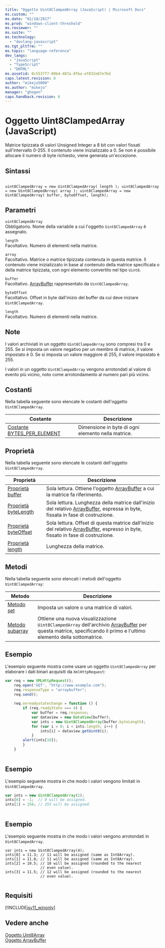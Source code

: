 ```yaml
---
title: "Oggetto Uint8ClampedArray (JavaScript) | Microsoft Docs"
ms.custom: ""
ms.date: "01/18/2017"
ms.prod: "windows-client-threshold"
ms.reviewer: ""
ms.suite: ""
ms.technology: 
  - "devlang-javascript"
ms.tgt_pltfrm: ""
ms.topic: "language-reference"
dev_langs: 
  - "JavaScript"
  - "TypeScript"
  - "DHTML"
ms.assetid: 0c5537f7-00b4-487a-8fba-ef032e67e7bd
caps.latest.revision: 6
author: "mikejo5000"
ms.author: "mikejo"
manager: "ghogen"
caps.handback.revision: 6
---
```

# Oggetto Uint8ClampedArray (JavaScript)
Matrice tipizzata di valori Unsigned Integer a 8 bit con valori fissati sull'intervallo 0\-255.  Il contenuto viene inizializzato a 0.  Se non è possibile allocare il numero di byte richiesto, viene generata un'eccezione.  
  
## Sintassi  
  
```  
  
uint8ClampedArray = new Uint8ClampedArray( length ); uint8ClampedArray = new Uint8ClampedArray( array ); uint8ClampedArray = new Uint8ClampedArray( buffer, byteOffset, length);  
```  
  
## Parametri  
 `uint8ClampedArray`  
 Obbligatorio.  Nome della variabile a cui l'oggetto `Uint8ClampedArray` è assegnato.  
  
 `length`  
 Facoltativo.  Numero di elementi nella matrice.  
  
 `array`  
 Facoltativo.  Matrice o matrice tipizzata contenuta in questa matrice.  Il contenuto viene inizializzato in base al contenuto della matrice specificata o della matrice tipizzata, con ogni elemento convertito nel tipo `Uint8`.  
  
 `buffer`  
 Facoltativo.  [ArrayBuffer](../../javascript/reference/arraybuffer-object.md) rappresentato da `Uint8ClampedArray`.  
  
 `byteOffset`  
 Facoltativo.  Offset in byte dall'inizio del buffer da cui deve iniziare `Uint8ClampedArray`.  
  
 `length`  
 Facoltativo.  Numero di elementi nella matrice.  
  
## Note  
 I valori archiviati in un oggetto `Uint8ClampedArray` sono compresi tra 0 e 255.  Se si imposta un valore negativo per un membro di matrice, il valore impostato è 0.  Se si imposta un valore maggiore di 255, il valore impostato è 255.  
  
 I valori in un oggetto `Uint8ClampedArray` vengono arrotondati al valore di evento più vicino, noto come arrotondamento al numero pari più vicino.  
  
## Costanti  
 Nella tabella seguente sono elencate le costanti dell'oggetto `Uint8ClampedArray`.  
  
|Costante|Descrizione|  
|--------------|-----------------|  
|[Costante BYTES\_PER\_ELEMENT](../../javascript/reference/bytes-per-element-constant-uint8clampedarray.md)|Dimensione in byte di ogni elemento nella matrice.|  
  
## Proprietà  
 Nella tabella seguente sono elencate le costanti dell'oggetto `Uint8ClampedArray`.  
  
|Proprietà|Descrizione|  
|---------------|-----------------|  
|[Proprietà buffer](../../javascript/reference/buffer-property-uint8clampedarray.md)|Sola lettura.  Ottiene l'oggetto [ArrayBuffer](../../javascript/reference/arraybuffer-object.md) a cui la matrice fa riferimento.|  
|[Proprietà byteLength](../../javascript/reference/bytelength-property-uint8clampedarray.md)|Sola lettura.  Lunghezza della matrice dall'inizio del relativo [ArrayBuffer](../../javascript/reference/arraybuffer-object.md), espressa in byte, fissata in fase di costruzione.|  
|[Proprietà byteOffset](../../javascript/reference/byteoffset-property-uint8clampedarray.md)|Sola lettura.  Offset di questa matrice dall'inizio del relativo [ArrayBuffer](../../javascript/reference/arraybuffer-object.md), espresso in byte, fissato in fase di costruzione.|  
|[Proprietà length](../../javascript/reference/length-property-uint8clampedarray.md)|Lunghezza della matrice.|  
  
## Metodi  
 Nella tabella seguente sono elencati i metodi dell'oggetto `Uint8ClampedArray`:  
  
|Metodo|Descrizione|  
|------------|-----------------|  
|[Metodo set](../../javascript/reference/set-method-uint8clampedarray.md)|Imposta un valore o una matrice di valori.|  
|[Metodo subarray](../../javascript/reference/subarray-method-uint8clampedarray.md)|Ottiene una nuova visualizzazione `Uint8ClampedArray` dell'archivio [ArrayBuffer](../../javascript/reference/arraybuffer-object.md) per questa matrice, specificando il primo e l'ultimo elemento della sottomatrice.|  
  
## Esempio  
 L'esempio seguente mostra come usare un oggetto `Uint8ClampedArray` per elaborare i dati binari acquisiti da `XmlHttpRequest`:  
  
```javascript  
var req = new XMLHttpRequest();  
    req.open('GET', "http://www.example.com");  
    req.responseType = "arraybuffer";  
    req.send();  
  
    req.onreadystatechange = function () {  
        if (req.readyState === 4) {  
            var buffer = req.response;  
            var dataview = new DataView(buffer);  
            var ints = new Uint8ClampedArray(buffer.byteLength);  
            for (var i = 0; i < ints.length; i++) {  
                ints[i] = dataview.getUint8(i);  
            }  
        alert(ints[10]);  
        }  
    }  
  
```  
  
## Esempio  
 L'esempio seguente mostra in che modo i valori vengono limitati in `Uint8ClampedArray`.  
  
```javascript  
var ints = new Uint8ClampedArray(2);  
ints[0] = -1;  // 0 will be assigned.  
ints[1] = 256; // 255 will be assigned.  
  
```  
  
## Esempio  
 L'esempio seguente mostra in che modo i valori vengono arrotondati in `Uint8ClampedArray`.  
  
```  
var ints = new Uint8ClampedArray(4);  
ints[0] = 11.3; // 11 will be assigned (same as Int8Array).  
ints[1] = 11.8; // 11 will be assigned (same as Int8Array).  
ints[2] = 10.5; // 10 will be assigned (rounded to the nearest   
                // even value).  
ints[3] = 11.5; // 12 will be assigned (rounded to the nearest   
                // even value).  
  
```  
  
## Requisiti  
 [!INCLUDE[jsv11_winonly](../../javascript/reference/includes/jsv11-winonly-md.md)]  
  
## Vedere anche  
 [Oggetto Uint8Array](../../javascript/reference/uint8array-object.md)   
 [Oggetto ArrayBuffer](../../javascript/reference/arraybuffer-object.md)